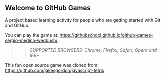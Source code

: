## Welcome to GitHub Games

A project based learning activity for people who are getting started with Git and GitHub.

You can play the game at: https://githubschool.github.io/github-games-sergio-medina-wedbush/

>> _*SUPPORTED BROWSERS*: Chrome, Firefox, Safari, Opera and IE9+_

This fun open source game was cloned from: https://github.com/jakesgordon/javascript-tetris
